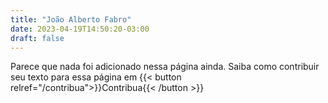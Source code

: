 ```yaml
---
title: "João Alberto Fabro"
date: 2023-04-19T14:50:20-03:00
draft: false
---
```


Parece que nada foi adicionado nessa página ainda.
Saiba como contribuir seu texto para essa página em {{< button relref="/contribua">}}Contribua{{< /button >}}

